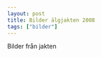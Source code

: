 ```yaml
---
layout: post
title: Bilder älgjakten 2008
tags: ["bilder"]
---
```

Bilder från jakten
<!--more-->

<img src="/assets/images/jakt-2008/jakt-08-09-13-12.jpg" alt="" class="img" style="" /> 
<img src="/assets/images/jakt-2008/jakt-08-09-13-13.jpg" alt="" class="img" style="" /> 
<img src="/assets/images/jakt-2008/jakt-08-09-13-14.jpg" alt="" class="img" style="" /> 
<img src="/assets/images/jakt-2008/jakt-08-09-13-26.jpg" alt="" class="img" style="" /> 
<img src="/assets/images/jakt-2008/jakt-08-09-13-3.jpg" alt="" class="img" style="" /> 
<img src="/assets/images/jakt-2008/jakt-08-09-13-4.jpg" alt="" class="img" style="" /> 
<img src="/assets/images/jakt-2008/jakt-08-09-13-8.jpg" alt="" class="img" style="" /> 
<img src="/assets/images/jakt-2008/jakt-08-09-13.jpg" alt="" class="img" style="" /> 
<img src="/assets/images/jakt-2008/jakt2-10.jpg" alt="" class="img" style="" /> 
<img src="/assets/images/jakt-2008/jakt2-18.jpg" alt="" class="img" style="" /> 
<img src="/assets/images/jakt-2008/jakt2-3.jpg" alt="" class="img" style="" /> 
<img src="/assets/images/jakt-2008/jakt2-7.jpg" alt="" class="img" style="" /> 
<img src="/assets/images/jakt-2008/jakt2-9.jpg" alt="" class="img" style="" /> 
